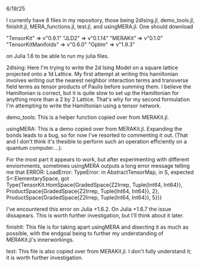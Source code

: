 6/19/25

I currently have 8 files in my repository, those being 2dIsing.jl, demo_tools.jl, finishIt.jl, MERA_functions.jl, test.jl, and usingMERA.jl. 
One should download 

  "TensorKit"          => v"0.9.1"
  "JLD2"               => v"0.1.14"
  "MERAKit"            => v"0.1.0"
  "TensorKitManifolds" => v"0.6.0"
  "Optim"              => v"1.9.3"

  on Julia 1.6 to be able to run my julia files.

  2dIsing:
  Here I'm trying to write the 2d Ising Model on a square lattice projected onto a 1d Lattice. My first attempt at writing this hamiltonian involves
  writing out the nearest neighbor interaction terms and transverse field terms as tensor products of Paulis before summing them. I believe the Hamiltonian
  is correct, but it is quite slow to set up the Hamiltonian for anything more than a 2 by 2 Lattice. That's why for my second formulation I'm attempting to 
  write the Hamiltonian using a tensor network. 

  demo_tools:
  This is a helper function copied over from MERAKit.jl.

  usingMERA:
  This is a demo copied over from MERAKit.jl. Expanding the bonds leads to a bug, so for now I've resorted to commenting it out. (That and 
  I don't think it's thesible to perform such an operation efficiently on a quantum computer....).

  For the most part it appears to work, but after experimenting with different enviornments, sometimes usingMERA outputs a long error message telling
  me that 
  ERROR: LoadError: TypeError: in AbstractTensorMap, in S, expected S<:ElementarySpace, got Type{TensorKit.HomSpace{GradedSpace{Z2Irrep, Tuple{Int64, Int64}}, ProductSpace{GradedSpace{Z2Irrep, Tuple{Int64, Int64}}, 2}, ProductSpace{GradedSpace{Z2Irrep, Tuple{Int64, Int64}}, 5}}}

  I've encountered this error on Julia +1.6.2. On Julia +1.6.7 the issue dissapears. This is worth further investigation, but I'll think about it later.

  finishIt:
  This file is for taking apart usingMERA and disecting it as much as possible, with the endgoal being to further my understanding of MERAKit.jl's innerworkings. 

  test:
  This file is also copied over from MERAKit.jl. I don't fully understand it; it is worth further investigation.

  
